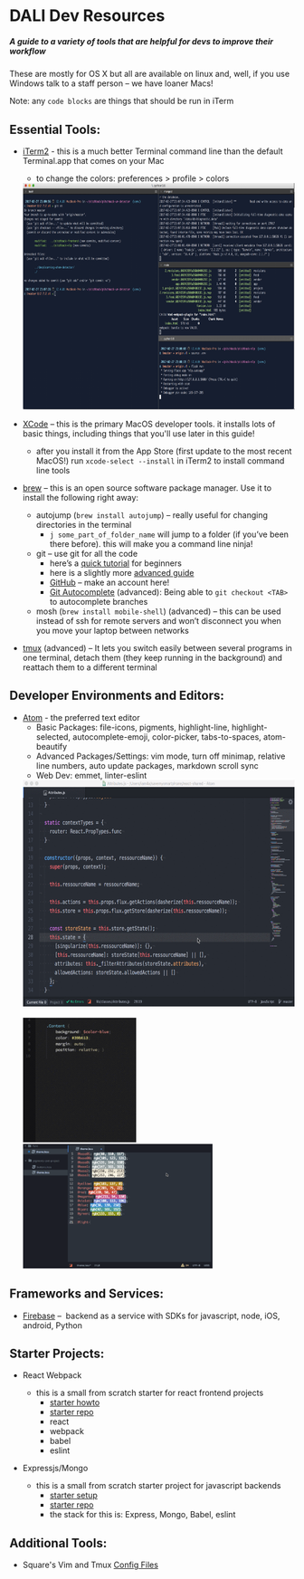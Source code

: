 # DALI Dev Resources

##### A guide to a variety of tools that are helpful for devs to improve their workflow

These are mostly for OS X but all are available on linux and, well, if you use Windows talk to a staff person – we have loaner Macs!

Note: any `code blocks` are things that should be run in iTerm

## Essential Tools:

- [iTerm2](http://iterm2.com) - this is a much better Terminal command line than the default Terminal.app that comes on your Mac
  - to change the colors: preferences > profile > colors
  <img src="imgs/example_bash.png" height=400px>

- [XCode](https://developer.apple.com/xcode/) – this is the primary MacOS developer tools. it installs lots of basic things, including things that you'll use later in this guide!
  - after you install it from the App Store (first update to the most recent MacOS!) run `xcode-select --install` in iTerm2 to install command line tools
- [brew](http://brew.sh/) – this is an open source software package manager.  Use it to install the following right away:
  - autojump (`brew install autojump`) – really useful for changing directories in the terminal
    - `j some_part_of_folder_name` will jump to a folder (if you’ve been there before). this will make you a command line ninja!
  - git – use git for all the code
    - here’s a [quick tutorial](https://try.github.io) for beginners
    - here is a slightly more [advanced guide](http://rogerdudler.github.io/git-guide/)
    - [GitHub](https://github.com/dali-lab) – make an account here!
    - [Git Autocomplete](https://github.com/bobthecow/git-flow-completion/wiki/Install-Bash-git-completion) (advanced): Being able to `git checkout <TAB>` to autocomplete branches
  - mosh (`brew install mobile-shell`) (advanced) – this can be used instead of ssh for remote servers and won’t disconnect you when you move your laptop between networks
- [tmux](https://tmux.github.io/) (advanced) – It lets you switch easily between several programs in one terminal, detach them (they keep running in the background) and reattach them to a different terminal

## Developer Environments and Editors:
- [Atom](http://atom.io) - the preferred text editor
  - Basic Packages: file-icons, pigments, highlight-line, highlight-selected, autocomplete-emoji, color-picker, tabs-to-spaces, atom-beautify
  - Advanced Packages/Settings: vim mode, turn off minimap, relative line numbers, auto update packages, markdown scroll sync
  - Web Dev: emmet, linter-eslint
  <img src="imgs/example_atom1.gif" height=400px>
  <br></br>
  <img src="imgs/example_atom2.gif" height=220px>
  <img src="imgs/example_atom3.gif" height=220px>

## Frameworks and Services:
- [Firebase](http://firebase.com) –  backend as a service with SDKs for javascript, node, iOS, android, Python

## Starter Projects:

- React Webpack
  - this is a small from scratch starter for react frontend projects
    - [starter howto]( http://cs52.me/assignments/sa4/)
    - [starter repo](https://github.com/dartmouth-cs52/js-react-starter)
    - react
    - webpack
    - babel
    - eslint

- Expressjs/Mongo
  - this is a small from scratch starter project for javascript backends
    - [starter setup](http://cs52.me/assignments/hw5p1/)
    - [starter repo](https://github.com/dartmouth-cs52/express-babel-starter)
    - the stack for this is: Express, Mongo, Babel, eslint

## Additional Tools:

- Square's Vim and Tmux [Config Files]( https://github.com/square/maximum-awesome)
